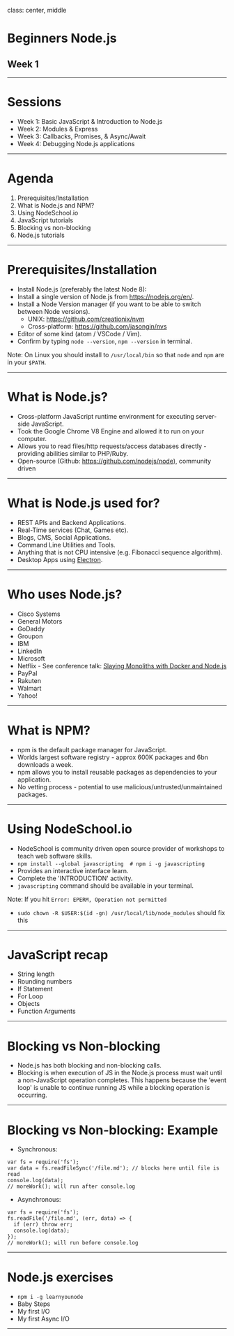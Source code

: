 class: center, middle

# Beginners Node.js
## Week 1

---

# Sessions

 - Week 1: Basic JavaScript & Introduction to Node.js
 - Week 2: Modules & Express
 - Week 3: Callbacks, Promises, & Async/Await
 - Week 4: Debugging Node.js applications

---

# Agenda

1. Prerequisites/Installation
2. What is Node.js and NPM?
3. Using NodeSchool.io
4. JavaScript tutorials
5. Blocking vs non-blocking
6. Node.js tutorials

---

# Prerequisites/Installation

- Install Node.js (preferably the latest Node 8):
 - Install a single version of Node.js from https://nodejs.org/en/.
 - Install a Node Version manager (if you want to be able to switch between Node versions).
   - UNIX: https://github.com/creationix/nvm
   - Cross-platform: https://github.com/jasongin/nvs
- Editor of some kind (atom / VSCode / Vim).
- Confirm by typing `node --version`, `npm --version` in terminal.



Note: On Linux you should install to `/usr/local/bin` so that `node` and `npm` are in your `$PATH`.

---

# What is Node.js?

- Cross-platform JavaScript runtime environment for executing server-side JavaScript.
- Took the Google Chrome V8 Engine and allowed it to run on your computer.
- Allows you to read files/http requests/access databases directly - providing abilities similar to PHP/Ruby.  
- Open-source (Github: https://github.com/nodejs/node), community driven

---

# What is Node.js used for?

- REST APIs and Backend Applications.
- Real-Time services (Chat, Games etc).
- Blogs, CMS, Social Applications.
- Command Line Utilities and Tools.
- Anything that is not CPU intensive (e.g. Fibonacci sequence algorithm).
- Desktop Apps using [Electron](https://electronjs.org/).

---
# Who uses Node.js?

- Cisco Systems
- General Motors
- GoDaddy
- Groupon
- IBM
- LinkedIn
- Microsoft
- Netflix - See conference talk: [Slaying Monoliths with Docker and Node.js](https://www.youtube.com/watch?v=H_iK7jww_j8&t=66s)
- PayPal
- Rakuten
- Walmart
- Yahoo!

---

# What is NPM?

- npm is the default package manager for JavaScript.
- Worlds largest software registry - approx 600K packages and 6bn downloads a week.
- npm allows you to install reusable packages as dependencies to your application.
- No vetting process - potential to use malicious/untrusted/unmaintained packages.
---

# Using NodeSchool.io

- NodeSchool is community driven open source provider of workshops to teach web software skills.
- `npm install --global javascripting  # npm i -g javascripting`
- Provides an interactive interface learn.
- Complete the 'INTRODUCTION' activity.
- `javascripting` command should be available in your terminal.



Note: If you hit `Error: EPERM, Operation not permitted`
 - `sudo chown -R $USER:$(id -gn) /usr/local/lib/node_modules` should fix this

---

# JavaScript recap

- String length
- Rounding numbers
- If Statement
- For Loop
- Objects
- Function Arguments

---

# Blocking vs Non-blocking

- Node.js has both blocking and non-blocking calls.
- Blocking is when execution of JS in the Node.js process must wait until a non-JavaScript operation completes. This happens because the 'event loop' is unable to continue running JS while a blocking operation is occurring.

---

# Blocking vs Non-blocking: Example

- Synchronous:

```
var fs = require('fs');
var data = fs.readFileSync('/file.md'); // blocks here until file is read
console.log(data);
// moreWork(); will run after console.log
```

- Asynchronous:

```
var fs = require('fs');
fs.readFile('/file.md', (err, data) => {
  if (err) throw err;
  console.log(data);
});
// moreWork(); will run before console.log
```

---

# Node.js exercises
- `npm i -g learnyounode`
- Baby Steps
- My first I/O
- My first Async I/O

---
